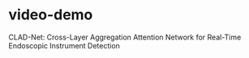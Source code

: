 # video-demo
CLAD-Net: Cross-Layer Aggregation Attention Network for Real-Time Endoscopic Instrument Detection
